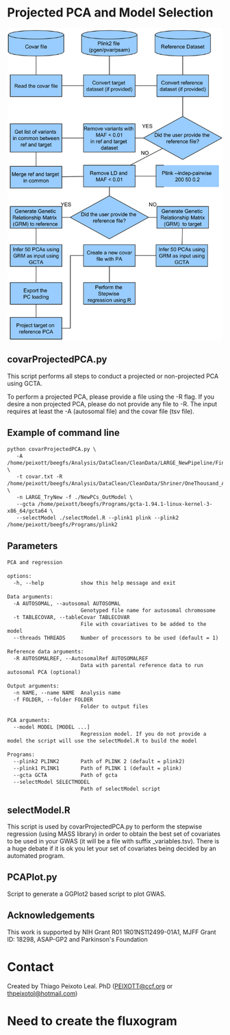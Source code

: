 # Projected PCA and Model Selection

![alt text](PCA.png)

## covarProjectedPCA.py

This script performs all steps to conduct a projected or non-projected PCA using GCTA. 

To perform a projected PCA, please provide a file using the -R flag. If you desire a non projected PCA, please do not provide any file to -R.
The input requires at least the -A (autosomal file) and the covar file (tsv file). 

## Example of command line

```
python covarProjectedPCA.py \
   -A /home/peixott/beegfs/Analysis/DataClean/CleanData/LARGE_NewPipeline/FinalData/LARGE_Phase2_QCed_Autosomal \
   -t covar.txt -R /home/peixott/beegfs/Analysis/DataClean/CleanData/Shriner/OneThousand_All \
   -n LARGE_TryNew -f ./NewPCs_OutModel \
   --gcta /home/peixott/beegfs/Programs/gcta-1.94.1-linux-kernel-3-x86_64/gcta64 \
   --selectModel ./selectModel.R --plink1 plink --plink2 /home/peixott/beegfs/Programs/plink2
```

## Parameters

```
PCA and regression

options:
  -h, --help            show this help message and exit

Data arguments:
  -A AUTOSOMAL, --autosomal AUTOSOMAL
                        Genotyped file name for autosomal chromosome
  -t TABLECOVAR, --tableCovar TABLECOVAR
                        File with covariatives to be added to the model
  --threads THREADS     Number of processors to be used (default = 1)

Reference data arguments:
  -R AUTOSOMALREF, --AutosomalRef AUTOSOMALREF
                        Data with parental reference data to run autosomal PCA (optional)

Output arguments:
  -n NAME, --name NAME  Analysis name
  -f FOLDER, --folder FOLDER
                        Folder to output files

PCA arguments:
  --model MODEL [MODEL ...]
                        Regression model. If you do not provide a model the script will use the selectModel.R to build the model

Programs:
  --plink2 PLINK2       Path of PLINK 2 (default = plink2)
  --plink1 PLINK1       Path of PLINK 1 (default = plink)
  --gcta GCTA           Path of gcta
  --selectModel SELECTMODEL
                        Path of selectModel script
```

## selectModel.R

This script is used by covarProjectedPCA.py to perform the stepwise regression (using MASS library) in order to obtain the best set of covariates to be 
used in your GWAS (it will be a file with suffix _variables.tsv). There is a huge debate
if it is ok you let your set of covariates being decided by an automated program.

## PCAPlot.py

Script to generate a GGPlot2 based script to plot GWAS. 


## Acknowledgements
This work is supported by NIH Grant R01 1R01NS112499-01A1, MJFF Grant ID: 18298, ASAP-GP2 and Parkinson's Foundation

# Contact
Created by Thiago Peixoto Leal. PhD ([PEIXOTT@ccf.org](PEIXOTT@ccf.org) or [thpeixotol@hotmail.com](thpeixotol@hotmail.com))

# Need to create the fluxogram
